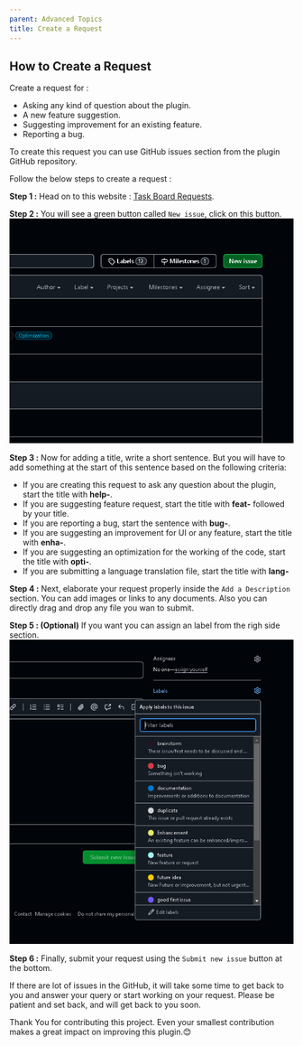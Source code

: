 ```yaml
---
parent: Advanced Topics
title: Create a Request
---
```


## How to Create a Request

Create a request for :

- Asking any kind of question about the plugin.
- A new feature suggestion.
- Suggesting improvement for an existing feature.
- Reporting a bug.

To create this request you can use GitHub issues section from the plugin GitHub repository.

Follow the below steps to create a request :

**Step 1 :** Head on to this website : [Task Board Requests](https://github.com/tu2-atmanand/Task-Board/issues).

**Step 2 :** You will see a green button called `New issue`, click on this button.
![New Issue Button](../../assets/NewIssueButton.png)

**Step 3 :** Now for adding a title, write a short sentence. But you will have to add something at the start of this sentence based on the following criteria:

- If you are creating this request to ask any question about the plugin, start the title with **help-**.
- If you are suggesting feature request, start the title with **feat-** followed by your title.
- If you are reporting a bug, start the sentence with **bug-**.
- If you are suggesting an improvement for UI or any feature, start the title with **enha-**.
- If you are suggesting an optimization for the working of the code, start the title with **opti-**.
- If you are submitting a language translation file, start the title with **lang-**

**Step 4 :** Next, elaborate your request properly inside the `Add a Description` section. You can add images or links to any documents. Also you can directly drag and drop any file you wan to submit.

**Step 5 : (Optional)** If you want you can assign an label from the righ side section.
![labelsForCreatingRequest](../../assets/labelsForCreatingRequest.png)

**Step 6 :** Finally, submit your request using the `Submit new issue` button at the bottom.

If there are lot of issues in the GitHub, it will take some time to get back to you and answer your query or start working on your request. Please be patient and set back, and will get back to you soon.

Thank You for contributing this project. Even your smallest contribution makes a great impact on improving this plugin.😊
